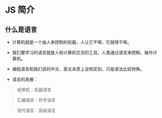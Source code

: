 # JS 简介

## 什么是语言

-   计算机就是一个由人来控制的机器，人让它干嘛，它就得干嘛。
-   我们要学习的语言就是人和计算机交流的工具，人类通过语言来控制、操作计算机。
-   编程语言和我们说的中文、英文本质上没有区别，只是语法比较特殊。

-   语言的发展：

> 纸带机：机器语言

> 汇编语言：符号语言

> 现代语言：高级语言
